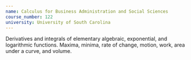 ```yaml
---
name: Calculus for Business Administration and Social Sciences
course_number: 122
university: University of South Carolina
---
```


Derivatives and integrals of elementary algebraic, exponential, and logarithmic functions. Maxima, minima, rate of change, motion, work, area under a curve, and volume.



